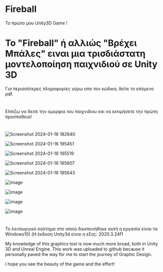 # Fireball

Το πρώτο μου Unity3D Game !

# Το "Fireball" ή αλλιώς "Βρέχει Μπάλες" ειναι μια τρισδιάστατη μοντελοποίηση παιχνιδιού σε Unity 3D 

Για περισσότερες πληροφορίες γύρω απο τον κώδικα, δείτε το επόμενο pdf.


#
Ελπιζω να δειτε την ομορφια του παιχνιδιου και να εκτιμήσετε την πρώτη προσπαθεια! 


#
#



![Screenshot 2024-01-16 182640](https://github.com/StavroulaKoutsikou/Fireball/assets/72344015/4a090a2b-1a17-4575-81f9-12836e8fa222)


![Screenshot 2024-01-16 195451](https://github.com/StavroulaKoutsikou/Fireball/assets/72344015/4f3c56a9-a6cc-4039-b596-d0fe0f112a67)


![Screenshot 2024-01-16 195519](https://github.com/StavroulaKoutsikou/Fireball/assets/72344015/d479907b-ed25-4f51-886b-5df1cf7124c4)


![Screenshot 2024-01-16 195607](https://github.com/StavroulaKoutsikou/Fireball/assets/72344015/5a35a222-96e4-4b12-8fc5-1090a1bada44)


![Screenshot 2024-01-16 195643](https://github.com/StavroulaKoutsikou/Fireball/assets/72344015/69434e77-9132-4a14-91a1-0aed2b556b25)


![image](https://github.com/StavroulaKoutsikou/Fireball/assets/72344015/ea5b9bf5-3246-4fb9-aee7-a409c5b68178)


![image](https://github.com/StavroulaKoutsikou/Fireball/assets/72344015/d07bdf92-2567-41f9-a247-83e8c1fcbb1e)


![image](https://github.com/StavroulaKoutsikou/Fireball/assets/72344015/aa180d37-2d88-4125-9d92-72386390821b)


![image](https://github.com/StavroulaKoutsikou/Fireball/assets/72344015/270c2f9a-9571-4a7a-a713-fca3d81fa04a)


#
#
#

Το λειτουργικό σύστημα στο οποίο διεκπονήθηκε αυτή η εργασία είναι τα Windows10)
(Η έκδοση Unity3d είναι η εξης: 2020.3.24f1

  My knowledge of this graphics tool is now much more broad, both in Unity 3D and Unreal Engine. 
  This work was uploaded to github because it personally paved the way for me to start the journey of Graphic Design.
  
  
  
  I hope you see the beauty of the game and the effort! 
